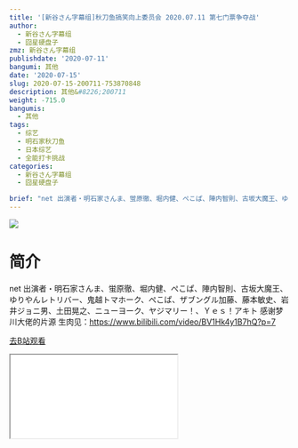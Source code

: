 ```yaml
---
title: '[新谷さん字幕组]秋刀鱼搞笑向上委员会 2020.07.11 第七门票争夺战'
author:
  - 新谷さん字幕组
  - 囧星硬盘子
zmz: 新谷さん字幕组
publishdate: '2020-07-11'
bangumi: 其他
date: '2020-07-15'
slug: 2020-07-15-200711-753870848
description: 其他&#8226;200711
weight: -715.0
bangumis:
  - 其他
tags:
  - 综艺
  - 明石家秋刀鱼
  - 日本综艺
  - 全能打卡挑战
categories:
  - 新谷さん字幕组
  - 囧星硬盘子

brief: "net 出演者・明石家さんま、蛍原徹、堀内健、ぺこぱ、陣内智則、古坂大魔王、ゆりやんレトリバー、鬼越トマホーク、ぺこぱ、ザブングル加藤、藤本敏史、岩井ジョニ男、土田晃之、ニューヨーク、ヤジマリー！、Ｙｅｓ！アキト 感谢梦川大佬的片源 生肉见：https://www.bilibili.com/video/BV1Hk4y1B7hQ?p=7"
---
```

![](https://raw.githubusercontent.com/tcgriffith/owaraisite/master/static/tmpimg/74765b57651307ee1db9ece4cc26502e2598ce0c.jpg.480.jpg)
# 简介  
net
出演者・明石家さんま、蛍原徹、堀内健、ぺこぱ、陣内智則、古坂大魔王、ゆりやんレトリバー、鬼越トマホーク、ぺこぱ、ザブングル加藤、藤本敏史、岩井ジョニ男、土田晃之、ニューヨーク、ヤジマリー！、Ｙｅｓ！アキト
感谢梦川大佬的片源 生肉见：https://www.bilibili.com/video/BV1Hk4y1B7hQ?p=7  

[去B站观看](https://www.bilibili.com/video/av753870848/)
<div class ="resp-container"><iframe class="testiframe" src="//player.bilibili.com/player.html?aid=753870848"", scrolling="no", allowfullscreen="true" > </iframe></div> 
